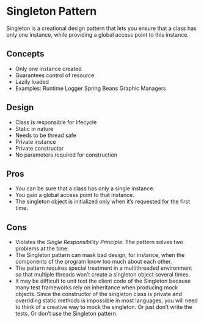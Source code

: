 # Singleton Pattern

Singleton is a creational design pattern that lets you ensure that a class has only one instance, while providing a global access point to this instance.


## Concepts

- Only one instance created
- Guarantees control of resource
- Lazily loaded
- Examples:
  Runtime
  Logger
  Spring Beans
  Graphic Managers

## Design

- Class is responsible for lifecycle
- Static in nature
- Needs to be  thread safe
- Private instance
- Private constructor
- No parameters required for construction

## **Pros**

- You can be sure that a class has only a single instance.
- You gain a global access point to that instance.
- The singleton object is initialized only when it’s requested for the first time.

## **Cons**

- Violates the *Single Responsibility Principle*. The pattern solves two problems at the time.
- The Singleton pattern can mask bad design, for instance, when the components of the program know too much about each other.
- The pattern requires special treatment in a multithreaded environment so that multiple threads won’t create a singleton object several times.
- It may be difficult to unit test the client code of the Singleton because many test frameworks rely on inheritance when producing mock objects. Since the constructor of the singleton class is private and overriding static methods is impossible in most languages, you will need to think of a creative way to mock the singleton. Or just don’t write the tests. Or don’t use the Singleton pattern.